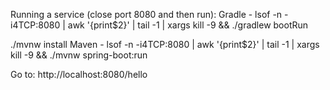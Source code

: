 Running a service (close port 8080 and then run):
Gradle - lsof -n -i4TCP:8080 | awk '{print$2}' | tail -1 | xargs kill -9 && ./gradlew bootRun

./mvnw install
Maven - lsof -n -i4TCP:8080 | awk '{print$2}' | tail -1 | xargs kill -9 && ./mvnw spring-boot:run

Go to:
http://localhost:8080/hello
